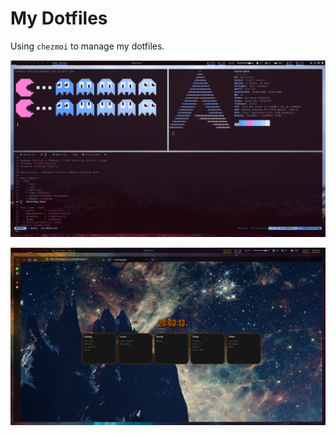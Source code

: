 # My Dotfiles

Using `chezmoi` to manage my dotfiles.

![Terminals](./assets/terminals.jpeg)

![Browser](./assets/browser.png)
